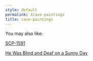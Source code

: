 ```yaml
---
style: default
permalink: Xcave-paintings
title: cave-paintings
---
```

You may also like:

[SCP-1591](http://scp-wiki.net/scp-1591)

[He Was Blind and Deaf on a Sunny Day](http://scp-wiki.net/he-was-blind-and-deaf-on-a-sunny-day)
